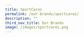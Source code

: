 ```yaml
---
title: SportCares
permalink: /our-brands/sportcares/
description: ""
third_nav_title: Our Brands
image: /images/sportcares.png
---
```




